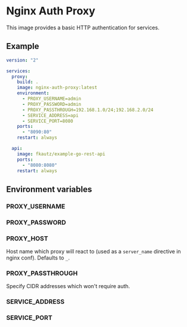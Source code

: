 # Nginx Auth Proxy
This image provides a basic HTTP authentication for services.

## Example
```yml
version: "2"

services:
  proxy:
    build: .
    image: nginx-auth-proxy:latest
    environment:
      - PROXY_USERNAME=admin
      - PROXY_PASSWORD=admin
      - PROXY_PASSTHROUGH=192.168.1.0/24;192.168.2.0/24
      - SERVICE_ADDRESS=api
      - SERVICE_PORT=8080
    ports:
      - "8090:80"
    restart: always

  api:
    image: fkautz/example-go-rest-api
    ports:
      - "8080:8080"
    restart: always
```

## Environment variables
### PROXY_USERNAME
### PROXY_PASSWORD
### PROXY_HOST
Host name which proxy will react to (used as a `server_name` directive in nginx conf). Defaults to `_`.
### PROXY_PASSTHROUGH
Specify CIDR addresses which won't require auth.
### SERVICE_ADDRESS
### SERVICE_PORT
